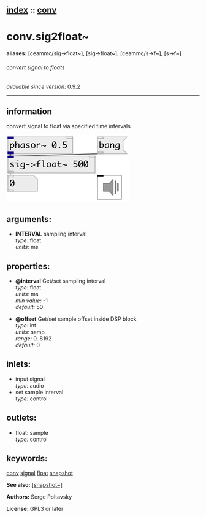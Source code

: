 [index](index.html) :: [conv](category_conv.html)
---

# conv.sig2float~
**aliases:** [ceammc/sig-&gt;float\~], [sig-&gt;float\~], [ceammc/s-&gt;f\~], [s-&gt;f\~]


###### convert signal to floats

*available since version:* 0.9.2

---


## information
convert signal to float via specified time intervals


[![example](../examples/img/conv.sig2float~.jpg)](../examples/pd/conv.sig2float~.pd)



## arguments:

* **INTERVAL**
sampling interval<br>
_type:_ float<br>
_units:_ ms<br>





## properties:

* **@interval** 
Get/set sampling interval<br>
_type:_ float<br>
_units:_ ms<br>
_min value:_ -1<br>
_default:_ 50<br>

* **@offset** 
Get/set sample offset inside DSP block<br>
_type:_ int<br>
_units:_ samp<br>
_range:_ 0..8192<br>
_default:_ 0<br>



## inlets:

* input signal<br>
_type:_ audio
* set sample interval<br>
_type:_ control



## outlets:

* float: sample<br>
_type:_ control



## keywords:

[conv](keywords/conv.html)
[signal](keywords/signal.html)
[float](keywords/float.html)
[snapshot](keywords/snapshot.html)



**See also:**
[\[snapshot~\]](snapshot~.html)




**Authors:** Serge Poltavsky




**License:** GPL3 or later





